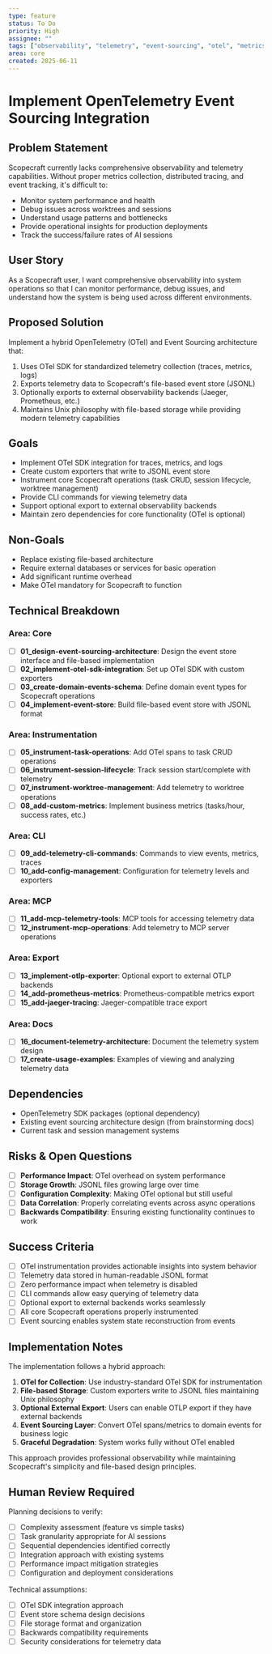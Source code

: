 ```yaml
---
type: feature
status: To Do
priority: High
assignee: ""
tags: ["observability", "telemetry", "event-sourcing", "otel", "metrics"]
area: core
created: 2025-06-11
---
```


# Implement OpenTelemetry Event Sourcing Integration

## Problem Statement

Scopecraft currently lacks comprehensive observability and telemetry capabilities. Without proper metrics collection, distributed tracing, and event tracking, it's difficult to:
- Monitor system performance and health
- Debug issues across worktrees and sessions
- Understand usage patterns and bottlenecks
- Provide operational insights for production deployments
- Track the success/failure rates of AI sessions

## User Story

As a Scopecraft user, I want comprehensive observability into system operations so that I can monitor performance, debug issues, and understand how the system is being used across different environments.

## Proposed Solution

Implement a hybrid OpenTelemetry (OTel) and Event Sourcing architecture that:
1. Uses OTel SDK for standardized telemetry collection (traces, metrics, logs)
2. Exports telemetry data to Scopecraft's file-based event store (JSONL)
3. Optionally exports to external observability backends (Jaeger, Prometheus, etc.)
4. Maintains Unix philosophy with file-based storage while providing modern telemetry capabilities

## Goals

- Implement OTel SDK integration for traces, metrics, and logs
- Create custom exporters that write to JSONL event store
- Instrument core Scopecraft operations (task CRUD, session lifecycle, worktree management)
- Provide CLI commands for viewing telemetry data
- Support optional export to external observability backends
- Maintain zero dependencies for core functionality (OTel is optional)

## Non-Goals

- Replace existing file-based architecture
- Require external databases or services for basic operation
- Add significant runtime overhead
- Make OTel mandatory for Scopecraft to function

## Technical Breakdown

### Area: Core
- [ ] **01_design-event-sourcing-architecture**: Design the event store interface and file-based implementation
- [ ] **02_implement-otel-sdk-integration**: Set up OTel SDK with custom exporters
- [ ] **03_create-domain-events-schema**: Define domain event types for Scopecraft operations
- [ ] **04_implement-event-store**: Build file-based event store with JSONL format

### Area: Instrumentation  
- [ ] **05_instrument-task-operations**: Add OTel spans to task CRUD operations
- [ ] **06_instrument-session-lifecycle**: Track session start/complete with telemetry
- [ ] **07_instrument-worktree-management**: Add telemetry to worktree operations
- [ ] **08_add-custom-metrics**: Implement business metrics (tasks/hour, success rates, etc.)

### Area: CLI
- [ ] **09_add-telemetry-cli-commands**: Commands to view events, metrics, traces
- [ ] **10_add-config-management**: Configuration for telemetry levels and exporters

### Area: MCP
- [ ] **11_add-mcp-telemetry-tools**: MCP tools for accessing telemetry data
- [ ] **12_instrument-mcp-operations**: Add telemetry to MCP server operations

### Area: Export
- [ ] **13_implement-otlp-exporter**: Optional export to external OTLP backends
- [ ] **14_add-prometheus-metrics**: Prometheus-compatible metrics export
- [ ] **15_add-jaeger-tracing**: Jaeger-compatible trace export

### Area: Docs
- [ ] **16_document-telemetry-architecture**: Document the telemetry system design
- [ ] **17_create-usage-examples**: Examples of viewing and analyzing telemetry data

## Dependencies

- OpenTelemetry SDK packages (optional dependency)
- Existing event sourcing architecture design (from brainstorming docs)
- Current task and session management systems

## Risks & Open Questions

- [ ] **Performance Impact**: OTel overhead on system performance
- [ ] **Storage Growth**: JSONL files growing large over time
- [ ] **Configuration Complexity**: Making OTel optional but still useful
- [ ] **Data Correlation**: Properly correlating events across async operations
- [ ] **Backwards Compatibility**: Ensuring existing functionality continues to work

## Success Criteria

- [ ] OTel instrumentation provides actionable insights into system behavior
- [ ] Telemetry data stored in human-readable JSONL format
- [ ] Zero performance impact when telemetry is disabled
- [ ] CLI commands allow easy querying of telemetry data
- [ ] Optional export to external backends works seamlessly
- [ ] All core Scopecraft operations properly instrumented
- [ ] Event sourcing enables system state reconstruction from events

## Implementation Notes

The implementation follows a hybrid approach:

1. **OTel for Collection**: Use industry-standard OTel SDK for instrumentation
2. **File-based Storage**: Custom exporters write to JSONL files maintaining Unix philosophy
3. **Optional External Export**: Users can enable OTLP export if they have external backends
4. **Event Sourcing Layer**: Convert OTel spans/metrics to domain events for business logic
5. **Graceful Degradation**: System works fully without OTel enabled

This approach provides professional observability while maintaining Scopecraft's simplicity and file-based design principles.

## Human Review Required

Planning decisions to verify:
- [ ] Complexity assessment (feature vs simple tasks)
- [ ] Task granularity appropriate for AI sessions
- [ ] Sequential dependencies identified correctly
- [ ] Integration approach with existing systems
- [ ] Performance impact mitigation strategies
- [ ] Configuration and deployment considerations

Technical assumptions:
- [ ] OTel SDK integration approach
- [ ] Event store schema design decisions
- [ ] File storage format and organization
- [ ] Backwards compatibility requirements
- [ ] Security considerations for telemetry data